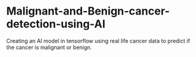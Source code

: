 # Malignant-and-Benign-cancer-detection-using-AI
Creating an AI model in tensorflow using real life cancer data to predict if the cancer is malignant or benign.  

